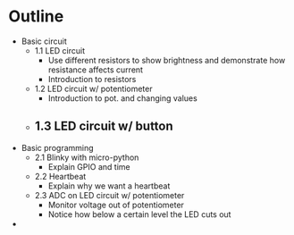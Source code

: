 # Outline

- Basic circuit
  - 1.1 LED circuit
    - Use different resistors to show brightness and demonstrate how resistance affects current
    - Introduction to resistors
  - 1.2 LED circuit w/ potentiometer
    - Introduction to pot. and changing values
  - 1.3 LED circuit w/ button
    - 
- Basic programming
  - 2.1 Blinky with micro-python
    - Explain GPIO and time
  - 2.2 Heartbeat
    - Explain why we want a heartbeat
  - 2.3 ADC on LED circuit w/ potentiometer
    - Monitor voltage out of potentiometer
    - Notice how below a certain level the LED cuts out
- 
